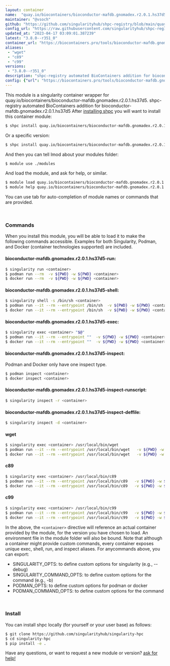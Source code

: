 ```yaml
---
layout: container
name:  "quay.io/biocontainers/bioconductor-mafdb.gnomadex.r2.0.1.hs37d5"
maintainer: "@vsoch"
github: "https://github.com/singularityhub/shpc-registry/blob/main/quay.io/biocontainers/bioconductor-mafdb.gnomadex.r2.0.1.hs37d5/container.yaml"
config_url: "https://raw.githubusercontent.com/singularityhub/shpc-registry/main/quay.io/biocontainers/bioconductor-mafdb.gnomadex.r2.0.1.hs37d5/container.yaml"
updated_at: "2023-04-17 03:09:01.387239"
latest: "3.8.0--r351_0"
container_url: "https://biocontainers.pro/tools/bioconductor-mafdb.gnomadex.r2.0.1.hs37d5"
aliases:
 - "wget"
 - "c89"
 - "c99"
versions:
 - "3.8.0--r351_0"
description: "shpc-registry automated BioContainers addition for bioconductor-mafdb.gnomadex.r2.0.1.hs37d5"
config: {"url": "https://biocontainers.pro/tools/bioconductor-mafdb.gnomadex.r2.0.1.hs37d5", "maintainer": "@vsoch", "description": "shpc-registry automated BioContainers addition for bioconductor-mafdb.gnomadex.r2.0.1.hs37d5", "latest": {"3.8.0--r351_0": "sha256:305b8d20d1db249f54ffb428dedef19ea199d3e9f1bf3871374607a0dfe52955"}, "tags": {"3.8.0--r351_0": "sha256:305b8d20d1db249f54ffb428dedef19ea199d3e9f1bf3871374607a0dfe52955"}, "docker": "quay.io/biocontainers/bioconductor-mafdb.gnomadex.r2.0.1.hs37d5", "aliases": {"wget": "/usr/local/bin/wget", "c89": "/usr/local/bin/c89", "c99": "/usr/local/bin/c99"}}
---
```


This module is a singularity container wrapper for quay.io/biocontainers/bioconductor-mafdb.gnomadex.r2.0.1.hs37d5.
shpc-registry automated BioContainers addition for bioconductor-mafdb.gnomadex.r2.0.1.hs37d5
After [installing shpc](#install) you will want to install this container module:


```bash
$ shpc install quay.io/biocontainers/bioconductor-mafdb.gnomadex.r2.0.1.hs37d5
```

Or a specific version:

```bash
$ shpc install quay.io/biocontainers/bioconductor-mafdb.gnomadex.r2.0.1.hs37d5:3.8.0--r351_0
```

And then you can tell lmod about your modules folder:

```bash
$ module use ./modules
```

And load the module, and ask for help, or similar.

```bash
$ module load quay.io/biocontainers/bioconductor-mafdb.gnomadex.r2.0.1.hs37d5/3.8.0--r351_0
$ module help quay.io/biocontainers/bioconductor-mafdb.gnomadex.r2.0.1.hs37d5/3.8.0--r351_0
```

You can use tab for auto-completion of module names or commands that are provided.

<br>

### Commands

When you install this module, you will be able to load it to make the following commands accessible.
Examples for both Singularity, Podman, and Docker (container technologies supported) are included.

#### bioconductor-mafdb.gnomadex.r2.0.1.hs37d5-run:

```bash
$ singularity run <container>
$ podman run --rm  -v ${PWD} -w ${PWD} <container>
$ docker run --rm  -v ${PWD} -w ${PWD} <container>
```

#### bioconductor-mafdb.gnomadex.r2.0.1.hs37d5-shell:

```bash
$ singularity shell -s /bin/sh <container>
$ podman run --it --rm --entrypoint /bin/sh  -v ${PWD} -w ${PWD} <container>
$ docker run --it --rm --entrypoint /bin/sh  -v ${PWD} -w ${PWD} <container>
```

#### bioconductor-mafdb.gnomadex.r2.0.1.hs37d5-exec:

```bash
$ singularity exec <container> "$@"
$ podman run --it --rm --entrypoint ""  -v ${PWD} -w ${PWD} <container> "$@"
$ docker run --it --rm --entrypoint ""  -v ${PWD} -w ${PWD} <container> "$@"
```

#### bioconductor-mafdb.gnomadex.r2.0.1.hs37d5-inspect:

Podman and Docker only have one inspect type.

```bash
$ podman inspect <container>
$ docker inspect <container>
```

#### bioconductor-mafdb.gnomadex.r2.0.1.hs37d5-inspect-runscript:

```bash
$ singularity inspect -r <container>
```

#### bioconductor-mafdb.gnomadex.r2.0.1.hs37d5-inspect-deffile:

```bash
$ singularity inspect -d <container>
```


#### wget

```bash
$ singularity exec <container> /usr/local/bin/wget
$ podman run --it --rm --entrypoint /usr/local/bin/wget   -v ${PWD} -w ${PWD} <container> -c " $@"
$ docker run --it --rm --entrypoint /usr/local/bin/wget   -v ${PWD} -w ${PWD} <container> -c " $@"
```


#### c89

```bash
$ singularity exec <container> /usr/local/bin/c89
$ podman run --it --rm --entrypoint /usr/local/bin/c89   -v ${PWD} -w ${PWD} <container> -c " $@"
$ docker run --it --rm --entrypoint /usr/local/bin/c89   -v ${PWD} -w ${PWD} <container> -c " $@"
```


#### c99

```bash
$ singularity exec <container> /usr/local/bin/c99
$ podman run --it --rm --entrypoint /usr/local/bin/c99   -v ${PWD} -w ${PWD} <container> -c " $@"
$ docker run --it --rm --entrypoint /usr/local/bin/c99   -v ${PWD} -w ${PWD} <container> -c " $@"
```



In the above, the `<container>` directive will reference an actual container provided
by the module, for the version you have chosen to load. An environment file in the
module folder will also be bound. Note that although a container
might provide custom commands, every container exposes unique exec, shell, run, and
inspect aliases. For anycommands above, you can export:

 - SINGULARITY_OPTS: to define custom options for singularity (e.g., --debug)
 - SINGULARITY_COMMAND_OPTS: to define custom options for the command (e.g., -b)
 - PODMAN_OPTS: to define custom options for podman or docker
 - PODMAN_COMMAND_OPTS: to define custom options for the command

<br>

### Install

You can install shpc locally (for yourself or your user base) as follows:

```bash
$ git clone https://github.com/singularityhub/singularity-hpc
$ cd singularity-hpc
$ pip install -e .
```

Have any questions, or want to request a new module or version? [ask for help!](https://github.com/singularityhub/singularity-hpc/issues)